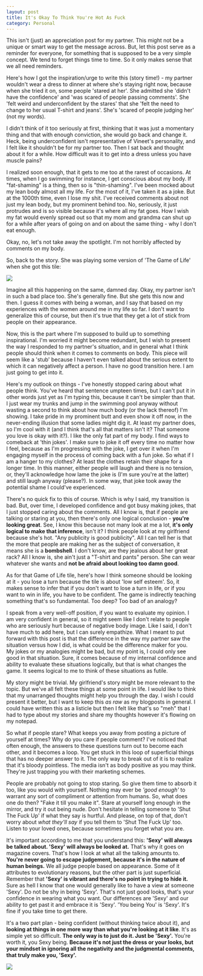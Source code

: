 ```yaml
---
layout: post
title: It's Okay To Think You're Hot As Fuck
category: Personal
---
```



This isn't (just) an appreciation post for my partner. This might not be a unique or smart way to get the message across. But, let this post serve as a reminder for everyone, for something that is supposed to be a very simple concept. We tend to forget things time to time. So it only makes sense that we all need reminders.

Here's how I got the inspiration/urge to write this (story time!) - my partner wouldn't wear a dress to dinner at where she's staying right now, because when she tried it on, some people 'stared at her'. She admitted she 'didn't have the confidence' and 'was scared of people passing comments'. She 'felt weird and underconfident by the stares' that she 'felt the need to change to her usual T-shirt and jeans'. She's 'scared of people judging her' (not my words).

I didn't think of it too seriously at first, thinking that it was just a momentary thing and that with enough conviction, she would go back and change it. Heck, being underconfident isn't representative of Vineet's personality, and I felt like it shouldn't be for my partner too. Then I sat back and thought about it for a while. How difficult was it to get into a dress unless you have muscle pains?

I realized soon enough, that it gets to me too at the rarest of occasions. At times, when I go swimming for instance, I get conscious about my body. If "fat-shaming" is a thing, then so is "thin-shaming". I've been mocked about my lean body almost all my life. For the most of it, I've taken it as a joke. But at the 1000th time, even I lose my shit. I've received comments about not just my lean body, but my prominent behind too. No, seriously, it just protrudes and is so visible because it's where all my fat goes. How I wish my fat would evenly spread out so that my mom and grandma can shut up for a while after years of going on and on about the same thing - why I don't eat enough.

Okay, no, let's not take away the spotlight. I'm not horribly affected by comments on my body.

So, back to the story. She was playing some version of 'The Game of Life' when she got this tile:

![](https://raw.githubusercontent.com/vineetjc/vineetjc.github.io/master/images/gameoflife.jpg)

Imagine all this happening on the same, damned day. Okay, my partner isn't in such a bad place too. She's generally fine. But she gets this now and then. I guess it comes with being a woman, and I say that based on my experiences with the women around me in my life so far. I don't want to generalize this of course, but then it's true that they get a lot of stick from people on their appearance.

Now, this is the part where I'm supposed to build up to something inspirational. I'm worried it might become redundant, but I wish to present the way I responded to my partner's situation, and in general what I think people should think when it comes to comments on body. This piece will seem like a 'stub' because I haven't even talked about the serious extent to which it can negatively affect a person. I have no good transition here. I am just going to get into it.

Here's my outlook on things - I've honestly stopped caring about what people think. You've heard that sentence umpteen times, but I can't put it in other words just yet as I'm typing this, because it can't be simpler than that. I just wear my trunks and jump in the swimming pool anyway without wasting a second to think about how much body (or the lack thereof) I'm showing. I take pride in my prominent butt and even show it off now, in the never-ending illusion that some ladies might dig it. At least my partner does, so I'm cool with it (and I think that's all that matters isn't it? That someone you love is okay with it?). I like the only fat part of my body. I find ways to comeback at 'thin jokes'. I make sure to joke it off every time no matter how I feel, because as I'm progressing with the joke, I get over it when I'm engaging myself in the process of coming back with a fun joke. So what if I am a hanger to my clothes? At least the clothes retain their shape for a longer time. In this manner, either people will laugh and there is no tension, or, they'll acknowledge how lame the joke is (I'm sure you're at the latter) and still laugh anyway (please?). In some way, that joke took away the potential shame I could've experienced.

There's no quick fix to this of course. Which is why I said, my transition is bad. But, over time, I developed confidence and got busy making jokes, that I just stopped caring about the comments. All I know is, that if people are talking or staring at you, then there's only one logical conclusion - **you're looking great**. See, I know this because not many look at me a lot, **it's only logical to make that inference**, isn't it? I think people look at my girlfriend because she's hot. "Any publicity is good publicity". All I can tell her is that the more that people are making her as the subject of conversation, it means she is a **bombshell**. I don't know, are they jealous about her great rack? All I know is, she ain't just a "T-shirt and pants" person. She can wear whatever she wants and **not be afraid about looking too damn good**.

As for that Game of Life tile, here's how I think someone should be looking at it - you lose a turn because the tile is about 'low self esteem'. So, it makes sense to infer that if you don't want to lose a turn in life, or if you want to win in life, you have to be confident. The game is indirectly teaching something that's so fundamental. Too deep? Too bad of an analogy?

I speak from a very well-off position, if you want to evaluate my opinion. I am very confident in general, so it might seem like I don't relate to people who are seriously hurt because of negative body image. Like I said, I don't have much to add here, but I can surely empathize. What I meant to put forward with this post is that the difference in the way my partner saw the situation versus how I did, is what could be the difference maker for you. My jokes or my analogies might be bad, but my point is, I could only see good in that situation. Sure, it comes because of my internal confidence and ability to evaluate these situations logically, but that is what changes the game. It seems logical to me to think of these situations as futile.

My story might be trivial. My girlfriend's story might be more relevant to the topic. But we've all felt these things at some point in life. I would like to think that my unarranged thoughts might help you through the day. I wish I could present it better, but I want to keep this *as raw* as my blogposts in general. I could have written this as a listicle but then I felt like that's so "meh" that I had to type about my stories and share my thoughts however it's flowing on my notepad.

So what if people stare? What keeps you away from posting a picture of yourself at times? Why do you care if people comment? I've noticed that often enough, the answers to these questions turn out to become each other, and it becomes a loop. You get stuck in this loop of superficial things that has no deeper answer to it. The only way to break out of it is to realize that it's bloody pointless. The media isn't as body positive as you may think. They're just trapping you with their marketing schemes.

People are probably not going to stop staring. So give them time to absorb it too, like you would with yourself. Nothing may ever be *'good enough'* to warrant any sort of compliment or attention from humans. So, what does one do then? "Fake it till you make it". Stare at yourself long enough in the mirror, and try it out being nude. Don't hesitate in telling someone to 'Shut The Fuck Up' if what they say is hurtful. And please, on top of that, don't worry about *what they'll say* if you tell them to 'Shut The Fuck Up' too. Listen to your loved ones, because sometimes you forget what you are.

It's important according to me that you understand this: **'Sexy' will always be talked about. 'Sexy' will always be looked at.** That's why it goes on magazine covers. That's how I look at what all the talking amounts to. **You're never going to escape judgement, because it's in the nature of human beings.** We all judge people based on appearance. Some of it attributes to evolutionary reasons, but the other part is just superficial. Remember that **'Sexy' is vibrant and there's no point in trying to hide it.** Sure as hell I know that one would generally like to have a view at someone 'Sexy'. Do not be shy in being 'Sexy'. That's not just good looks, that's your confidence in wearing what you want. Our differences are 'Sexy' and our ability to get past it and embrace it is 'Sexy'. 'You being You' is 'Sexy'. It's fine if you take time to get there.

It's a two part plan - being confident (without thinking twice about it), and **looking at things in one more way than what you're looking at it like**. It's as simple yet so difficult. **The only way is to just do it. Just be 'Sexy'.** You're worth it, you Sexy being. **Because it's not just the dress or your looks, but your mindset in ignoring all the negativity and the judgmental comments, that truly make you, 'Sexy'.**


![](https://raw.githubusercontent.com/vineetjc/vineetjc.github.io/master/images/hotasfuck.jpg)
